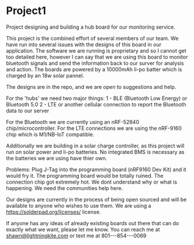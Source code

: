 # Project1
Project designing and building a hub board for our monitoring service. 


This project is the combined effort of several members of our team. 
We have run into several issues with the designs of this board in our application. 
The software we are running is proprietary and so I cannot get too detailed here, however I can say that we are using this board to monitor bluetooth signals and send the information back to our surver for analysis and action. 
The boards are powered by a 10000mAh li-po batter which is charged by an 18w solar pannel. 

The designs are in the repo, and we are open to suggestions and help. 


For the 'hubs' we need two major things:
1 - BLE (Bluetooth Low Energy) or Bluetooth 5.0
2 - LTE or another cellular connection to report the Bluetooth data to our server

For the Bluetooth we are currently using an nRF-52840 chip/microcontroller. For the LTE connections we are using the nRF-9160 chip which is M1/NB-IoT compatible. 

Additionally we are building in a solar charge controller, as this project will run on solar power and li-po batteries. 
No integrated BMS is necessary as the batteries we are using have thier own. 

Problems: Plug J-Tag into the programming board (nRF9160 Dev Kit) and it would fry it. The programming board would be totally ruined. The connection chip got extremely hot. We dont understand why or what is happening. We need the communities help here. 


Our designs are currently in the process of being open sourced and will be available to anyone who wishes to use them. We are using a https://solderpad.org/licenses/ license. 


If anyone has any ideas of already existing boards out there that can do exactly what we want, please let me know. 
You can reach me at shawn@lightningkite.com or text me at 801---854---0069

